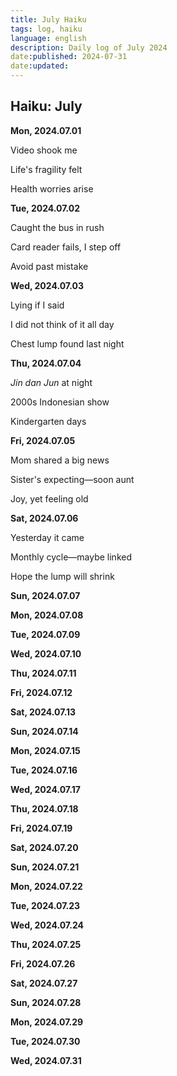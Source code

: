 ```yaml
---
title: July Haiku
tags: log, haiku
language: english
description: Daily log of July 2024
date:published: 2024-07-31
date:updated:
---
```


## Haiku: July

**Mon, 2024.07.01**

Video shook me

Life's fragility felt

Health worries arise


**Tue, 2024.07.02**

Caught the bus in rush

Card reader fails, I step off

Avoid past mistake


**Wed, 2024.07.03**

Lying if I said

I did not think of it all day

Chest lump found last night


**Thu, 2024.07.04**

_Jin dan Jun_ at night

2000s Indonesian show

Kindergarten days


**Fri, 2024.07.05**

Mom shared a big news

Sister's expecting—soon aunt

Joy, yet feeling old


**Sat, 2024.07.06**

Yesterday it came

Monthly cycle—maybe linked

Hope the lump will shrink


**Sun, 2024.07.07**

**Mon, 2024.07.08**

**Tue, 2024.07.09**

**Wed, 2024.07.10**

**Thu, 2024.07.11**

**Fri, 2024.07.12**

**Sat, 2024.07.13**

**Sun, 2024.07.14**

**Mon, 2024.07.15**

**Tue, 2024.07.16**

**Wed, 2024.07.17**

**Thu, 2024.07.18**

**Fri, 2024.07.19**

**Sat, 2024.07.20**

**Sun, 2024.07.21**

**Mon, 2024.07.22**

**Tue, 2024.07.23**

**Wed, 2024.07.24**

**Thu, 2024.07.25**

**Fri, 2024.07.26**

**Sat, 2024.07.27**

**Sun, 2024.07.28**

**Mon, 2024.07.29**

**Tue, 2024.07.30**

**Wed, 2024.07.31**